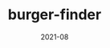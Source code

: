 ---
title: 'burger-finder'
date: '2021-08'
skills: 'react,firebase'
description: '입력한 재료(들)와 가장 비슷한 햄버거를 찾아주는 웹 앱입니다.'
feGithubUrl: 'https://github.com/babyazalea/burger-finder'
serviceUrl: 'https://burger-finder-6bddb.firebaseapp.com/'
---